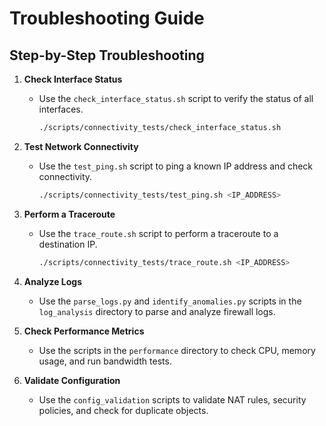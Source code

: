 # Troubleshooting Guide

## Step-by-Step Troubleshooting

1. **Check Interface Status**
   - Use the `check_interface_status.sh` script to verify the status of all interfaces.
     ```bash
     ./scripts/connectivity_tests/check_interface_status.sh
     ```

2. **Test Network Connectivity**
   - Use the `test_ping.sh` script to ping a known IP address and check connectivity.
     ```bash
     ./scripts/connectivity_tests/test_ping.sh <IP_ADDRESS>
     ```

3. **Perform a Traceroute**
   - Use the `trace_route.sh` script to perform a traceroute to a destination IP.
     ```bash
     ./scripts/connectivity_tests/trace_route.sh <IP_ADDRESS>
     ```

4. **Analyze Logs**
   - Use the `parse_logs.py` and `identify_anomalies.py` scripts in the `log_analysis` directory to parse and analyze firewall logs.

5. **Check Performance Metrics**
   - Use the scripts in the `performance` directory to check CPU, memory usage, and run bandwidth tests.

6. **Validate Configuration**
   - Use the `config_validation` scripts to validate NAT rules, security policies, and check for duplicate objects.

